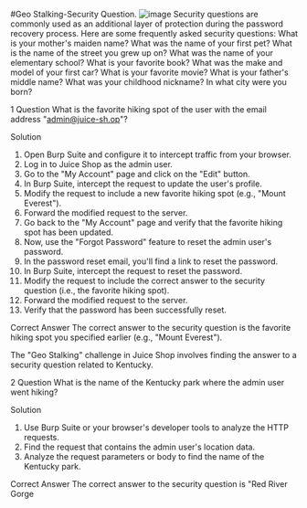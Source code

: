 #Geo Stalking-Security Question.
![image](https://github.com/user-attachments/assets/12697e21-36aa-420c-bb8f-53c1948955e3)
Security questions are commonly used as an additional layer of protection during the password recovery process. Here are some frequently asked security questions:
What is your mother's maiden name?
What was the name of your first pet?
What is the name of the street you grew up on?
What was the name of your elementary school?
What is your favorite book?
What was the make and model of your first car?
What is your favorite movie?
What is your father's middle name?
What was your childhood nickname?
In what city were you born?



1 Question
What is the favorite hiking spot of the user with the email address "admin@juice-sh.op"?

Solution
1. Open Burp Suite and configure it to intercept traffic from your browser.
2. Log in to Juice Shop as the admin user.
3. Go to the "My Account" page and click on the "Edit" button.
4. In Burp Suite, intercept the request to update the user's profile.
5. Modify the request to include a new favorite hiking spot (e.g., "Mount Everest").
6. Forward the modified request to the server.
7. Go back to the "My Account" page and verify that the favorite hiking spot has been updated.
8. Now, use the "Forgot Password" feature to reset the admin user's password.
9. In the password reset email, you'll find a link to reset the password.
10. In Burp Suite, intercept the request to reset the password.
11. Modify the request to include the correct answer to the security question (i.e., the favorite hiking spot).
12. Forward the modified request to the server.
13. Verify that the password has been successfully reset.

Correct Answer
The correct answer to the security question is the favorite hiking spot you specified earlier (e.g., "Mount Everest").

The "Geo Stalking" challenge in Juice Shop involves finding the answer to a security question related to Kentucky.

2 Question
What is the name of the Kentucky park where the admin user went hiking?

Solution
1. Use Burp Suite or your browser's developer tools to analyze the HTTP requests.
2. Find the request that contains the admin user's location data.
3. Analyze the request parameters or body to find the name of the Kentucky park.

Correct Answer
The correct answer to the security question is "Red River Gorge

